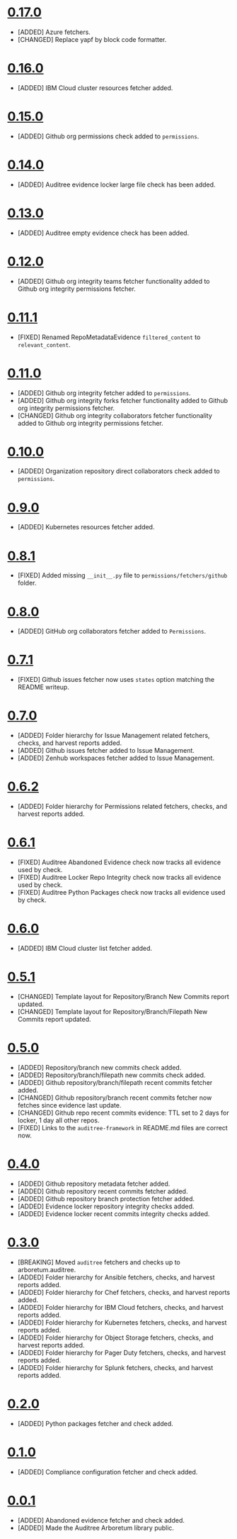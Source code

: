 # [0.17.0](https://github.com/ComplianceAsCode/auditree-arboretum/releases/tag/v0.17.0)

- [ADDED] Azure fetchers.
- [CHANGED] Replace yapf by block code formatter.

# [0.16.0](https://github.com/ComplianceAsCode/auditree-arboretum/releases/tag/v0.16.0)

- [ADDED] IBM Cloud cluster resources fetcher added.

# [0.15.0](https://github.com/ComplianceAsCode/auditree-arboretum/releases/tag/v0.15.0)

- [ADDED] Github org permissions check added to `permissions`.

# [0.14.0](https://github.com/ComplianceAsCode/auditree-arboretum/releases/tag/v0.14.0)

- [ADDED] Auditree evidence locker large file check has been added.

# [0.13.0](https://github.com/ComplianceAsCode/auditree-arboretum/releases/tag/v0.13.0)

- [ADDED] Auditree empty evidence check has been added.

# [0.12.0](https://github.com/ComplianceAsCode/auditree-arboretum/releases/tag/v0.12.0)

- [ADDED] Github org integrity teams fetcher functionality added to Github org integrity permissions fetcher.

# [0.11.1](https://github.com/ComplianceAsCode/auditree-arboretum/releases/tag/v0.11.1)

- [FIXED] Renamed RepoMetadataEvidence `filtered_content` to `relevant_content`.

# [0.11.0](https://github.com/ComplianceAsCode/auditree-arboretum/releases/tag/v0.11.0)

- [ADDED] Github org integrity fetcher added to `permissions`.
- [ADDED] Github org integrity forks fetcher functionality added to Github org integrity permissions fetcher.
- [CHANGED] Github org integrity collaborators fetcher functionality added to Github org integrity permissions fetcher.

# [0.10.0](https://github.com/ComplianceAsCode/auditree-arboretum/releases/tag/v0.10.0)

- [ADDED] Organization repository direct collaborators check added to `permissions`.

# [0.9.0](https://github.com/ComplianceAsCode/auditree-arboretum/releases/tag/v0.9.0)

- [ADDED] Kubernetes resources fetcher added.

# [0.8.1](https://github.com/ComplianceAsCode/auditree-arboretum/releases/tag/v0.8.1)

- [FIXED] Added missing `__init__.py` file to `permissions/fetchers/github` folder.

# [0.8.0](https://github.com/ComplianceAsCode/auditree-arboretum/releases/tag/v0.8.0)

- [ADDED] GitHub org collaborators fetcher added to `Permissions`.

# [0.7.1](https://github.com/ComplianceAsCode/auditree-arboretum/releases/tag/v0.7.1)

- [FIXED] Github issues fetcher now uses `states` option matching the README writeup.

# [0.7.0](https://github.com/ComplianceAsCode/auditree-arboretum/releases/tag/v0.7.0)

- [ADDED] Folder hierarchy for Issue Management related fetchers, checks, and harvest reports added.
- [ADDED] Github issues fetcher added to Issue Management.
- [ADDED] Zenhub workspaces fetcher added to Issue Management.

# [0.6.2](https://github.com/ComplianceAsCode/auditree-arboretum/releases/tag/v0.6.2)

- [ADDED] Folder hierarchy for Permissions related fetchers, checks, and harvest reports added.

# [0.6.1](https://github.com/ComplianceAsCode/auditree-arboretum/releases/tag/v0.6.1)

- [FIXED] Auditree Abandoned Evidence check now tracks all evidence used by check.
- [FIXED] Auditree Locker Repo Integrity check now tracks all evidence used by check.
- [FIXED] Auditree Python Packages check now tracks all evidence used by check.

# [0.6.0](https://github.com/ComplianceAsCode/auditree-arboretum/releases/tag/v0.6.0)

- [ADDED] IBM Cloud cluster list fetcher added.

# [0.5.1](https://github.com/ComplianceAsCode/auditree-arboretum/releases/tag/v0.5.1)

- [CHANGED] Template layout for Repository/Branch New Commits report updated.
- [CHANGED] Template layout for Repository/Branch/Filepath New Commits report updated.

# [0.5.0](https://github.com/ComplianceAsCode/auditree-arboretum/releases/tag/v0.5.0)

- [ADDED] Repository/branch new commits check added.
- [ADDED] Repository/branch/filepath new commits check added.
- [ADDED] Github repository/branch/filepath recent commits fetcher added.
- [CHANGED] Github repository/branch recent commits fetcher now fetches since evidence last update.
- [CHANGED] Github repo recent commits evidence: TTL set to 2 days for locker, 1 day all other repos.
- [FIXED] Links to the `auditree-framework` in README.md files are correct now.

# [0.4.0](https://github.com/ComplianceAsCode/auditree-arboretum/releases/tag/v0.4.0)

- [ADDED] Github repository metadata fetcher added.
- [ADDED] Github repository recent commits fetcher added.
- [ADDED] Github repository branch protection fetcher added.
- [ADDED] Evidence locker repository integrity checks added.
- [ADDED] Evidence locker recent commits integrity checks added.

# [0.3.0](https://github.com/ComplianceAsCode/auditree-arboretum/releases/tag/v0.3.0)

- [BREAKING] Moved `auditree` fetchers and checks up to arboretum.auditree.
- [ADDED] Folder hierarchy for Ansible fetchers, checks, and harvest reports added.
- [ADDED] Folder hierarchy for Chef fetchers, checks, and harvest reports added.
- [ADDED] Folder hierarchy for IBM Cloud fetchers, checks, and harvest reports added.
- [ADDED] Folder hierarchy for Kubernetes fetchers, checks, and harvest reports added.
- [ADDED] Folder hierarchy for Object Storage fetchers, checks, and harvest reports added.
- [ADDED] Folder hierarchy for Pager Duty fetchers, checks, and harvest reports added.
- [ADDED] Folder hierarchy for Splunk fetchers, checks, and harvest reports added.

# [0.2.0](https://github.com/ComplianceAsCode/auditree-arboretum/releases/tag/v0.2.0)

- [ADDED] Python packages fetcher and check added.

# [0.1.0](https://github.com/ComplianceAsCode/auditree-arboretum/releases/tag/v0.1.0)

- [ADDED] Compliance configuration fetcher and check added.

# [0.0.1](https://github.com/ComplianceAsCode/auditree-arboretum/releases/tag/v0.0.1)

- [ADDED] Abandoned evidence fetcher and check added.
- [ADDED] Made the Auditree Arboretum library public.
